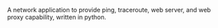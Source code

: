 A network application to provide ping, traceroute, web server, and web proxy capability, written in python.
